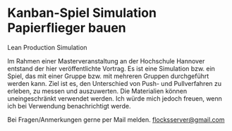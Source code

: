 # Kanban-Spiel Simulation Papierflieger bauen
Lean Production Simulation

Im Rahmen einer Masterveranstaltung an der Hochschule Hannover entstand der hier veröffentlichte Vortrag. Es ist eine Simulation bzw. ein Spiel, das mit einer Gruppe bzw. mit mehreren Gruppen durchgeführt werden kann. Ziel ist es, den Unterschied von Push- und Pullverfahren zu erleben, zu messen und auszuwerten. Die Materialien können uneingeschränkt verwendet werden. Ich würde mich jedoch freuen, wenn ich bei Verwendung benachrichtigt werde.

Bei Fragen/Anmerkungen gerne per Mail melden. flocksserver@gmail.com
